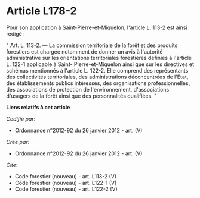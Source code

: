 # Article L178-2

Pour son application à Saint-Pierre-et-Miquelon, l'article L. 113-2 est ainsi rédigé : 

" Art. L. 113-2. ― La commission territoriale de la forêt et des produits forestiers est chargée notamment de donner un avis
à l'autorité administrative sur les orientations territoriales forestières définies à l'article L. 122-1 applicable à Saint-
Pierre-et-Miquelon ainsi que sur les directives et schémas mentionnés à l'article L. 122-2. Elle comprend des représentants
des collectivités territoriales, des administrations déconcentrées de l'Etat, des établissements publics intéressés, des
organisations professionnelles, des associations de protection de l'environnement, d'associations d'usagers de la forêt ainsi
que des personnalités qualifiées. "

**Liens relatifs à cet article**

_Codifié par_:

  - Ordonnance n°2012-92 du 26 janvier 2012 - art. (V)

_Créé par_:

  - Ordonnance n°2012-92 du 26 janvier 2012 - art. (V)

_Cite_:

  - Code forestier (nouveau) - art. L113-2 (V)
  - Code forestier (nouveau) - art. L122-1 (V)
  - Code forestier (nouveau) - art. L122-2 (V)
